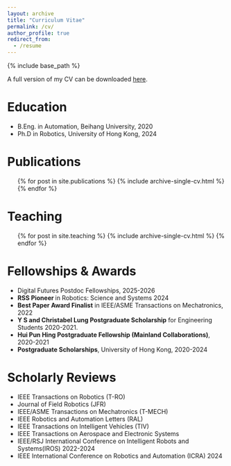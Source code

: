 ```yaml
---
layout: archive
title: "Curriculum Vitae"
permalink: /cv/
author_profile: true
redirect_from:
  - /resume
---
```


{% include base_path %}

A full version of my CV can be downloaded [here](https://raw.github.com/Ecstasy-EC/Ecstasy-EC.github.io/main/pdf/CV_YixiCAI.pdf).

Education
======
* B.Eng. in Automation, Beihang University, 2020
* Ph.D in Robotics, University of Hong Kong, 2024

<!-- Work experience
======
* Summer 2015: Research Assistant
  * Github University
  * Duties included: Tagging issues
  * Supervisor: Professor Git

* Fall 2015: Research Assistant
  * Github University
  * Duties included: Merging pull requests
  * Supervisor: Professor Hub -->
  

Publications
======
  <ul>{% for post in site.publications %}
    {% include archive-single-cv.html %}
  {% endfor %}</ul>
  
<!-- Talks
======
  <ul>{% for post in site.talks %}
    {% include archive-single-talk-cv.html %}
  {% endfor %}</ul> -->
  
Teaching
======
  <ul>{% for post in site.teaching %}
    {% include archive-single-cv.html %}
  {% endfor %}</ul>
  
<!-- Skills
======
* C++
* Robotics
  * LiDAR SLAM
  * Mapping
* CUDA C++ -->

Fellowships & Awards
======
* Digital Futures Postdoc Fellowships, 2025-2026
* <strong> RSS Pioneer </strong> in Robotics: Science and Systems 2024
* <strong>Best Paper Award Finalist</strong> in IEEE/ASME Transactions on Mechatronics, 2022
* <strong>Y S and Christabel Lung Postgraduate Scholarship</strong> for Engineering Students 2020-2021.
* <strong>Hui Pun Hing Postgraduate Fellowship (Mainland Collaborations)</strong>, 2020-2021
* <strong>Postgraduate Scholarships</strong>, University of Hong Kong, 2020-2024

Scholarly Reviews
======
* IEEE Transactions on Robotics (T-RO)
* Journal of Field Robotics (JFR)
* IEEE/ASME Transactions on Mechatronics (T-MECH)
* IEEE Robotics and Automation Letters (RAL)
* IEEE Transactions on Intelligent Vehicles (TIV)
* IEEE Transactions on Aerospace and Electronic Systems
* IEEE/RSJ International Conference on Intelligent Robots and Systems(IROS) 2022-2024
* IEEE International Conference on Robotics and Automation (ICRA) 2024
